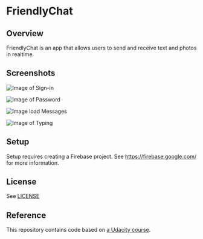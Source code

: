 # FriendlyChat

## Overview

FriendlyChat is an app that allows users to send and receive text and photos in realtime.

## Screenshots

![Image of Sign-in](https://github.com/ArtoriaRen/android-firebase-chat/tree/master/images/sign_in.png)

![Image of Password](https://github.com/ArtoriaRen/android-firebase-chat/tree/master/images/password.png)

![Image load Messages](https://github.com/ArtoriaRen/android-firebase-chat/tree/master/images/load_messages.png)

![Image of Typing](https://github.com/ArtoriaRen/android-firebase-chat/tree/master/images/typing.png)

## Setup

Setup requires creating a Firebase project. See https://firebase.google.com/ for more information.

## License
See [LICENSE](LICENSE)

## Reference
This repository contains code based on [a Udacity course](https://www.udacity.com/course/firebase-in-a-weekend-by-google-android--ud0352).
